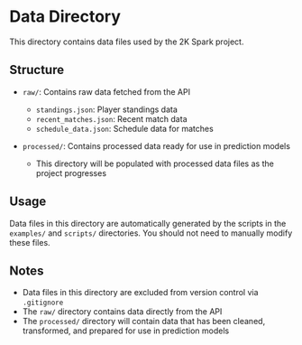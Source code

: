 # Data Directory

This directory contains data files used by the 2K Spark project.

## Structure

- `raw/`: Contains raw data fetched from the API
  - `standings.json`: Player standings data
  - `recent_matches.json`: Recent match data
  - `schedule_data.json`: Schedule data for matches
  
- `processed/`: Contains processed data ready for use in prediction models
  - This directory will be populated with processed data files as the project progresses

## Usage

Data files in this directory are automatically generated by the scripts in the `examples/` and `scripts/` directories. You should not need to manually modify these files.

## Notes

- Data files in this directory are excluded from version control via `.gitignore`
- The `raw/` directory contains data directly from the API
- The `processed/` directory will contain data that has been cleaned, transformed, and prepared for use in prediction models
